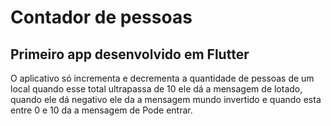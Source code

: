 # Contador de pessoas

## Primeiro app desenvolvido em Flutter

O aplicativo só incrementa e decrementa a quantidade de pessoas de um local
quando esse total ultrapassa de 10 ele dá a mensagem de lotado, quando ele dá negativo ele da a mensagem mundo invertido
e quando esta entre 0 e 10 da a mensagem de Pode entrar.
